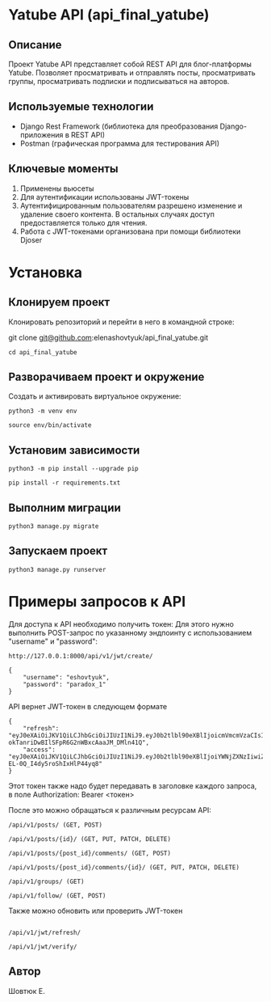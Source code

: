 # Yatube API (api_final_yatube)

## Описание

Проект Yatube API представляет собой REST API для блог-платформы Yatube.
Позволяет просматривать и отправлять посты, просматривать группы, просматривать подписки и подписываться на авторов.

## Используемые технологии

 - Django Rest Framework (библиотека для преобразования Django-приложения в REST API)
 - Postman (графическая программа для тестирования API)

## Ключевые моменты

1. Применены вьюсеты
2. Для аутентификации использованы JWT-токены
3. Аутентифицированным пользователям разрешено изменение и удаление своего контента. В остальных случаях доступ предоставляется только для чтения.
4. Работа с JWT-токенами организована при помощи библиотеки Djoser

# Установка

## Клонируем проект

Клонировать репозиторий и перейти в него в командной строке:

git clone git@github.com:elenashovtyuk/api_final_yatube.git

```
cd api_final_yatube
```

## Разворачиваем проект и окружение

Cоздать и активировать виртуальное окружение:

```
python3 -m venv env
```

```
source env/bin/activate
```

 ## Установим зависимости

```
python3 -m pip install --upgrade pip
```

```
pip install -r requirements.txt
```

 ## Выполним миграции

```
python3 manage.py migrate
```

 ## Запускаем проект

```
python3 manage.py runserver
```
# Примеры запросов к API

Для доступа к API необходимо получить токен:
Для этого нужно выполнить POST-запрос по указанному эндпоинту с использованием "username" и "password":
```
http://127.0.0.1:8000/api/v1/jwt/create/
```
```
{
    "username": "eshovtyuk",
    "password": "paradox_1"
}
```
API вернет JWT-токен в следующем формате
```
{
    "refresh": "eyJ0eXAiOiJKV1QiLCJhbGciOiJIUzI1NiJ9.eyJ0b2tlbl90eXBlIjoicmVmcmVzaCIsImV4cCI6MTY3MDMyNDk0MCwianRpIjoiNGE2OGFlZjFjNTU0NDY3YTg4MTljZmM1ZmQ2ZDkzZGEiLCJ1c2VyX2lkIjoxfQ.W_Hbq-okTanriDwBIlSFpR6G2nWBxcAaaJM_DMln41Q",
    "access": "eyJ0eXAiOiJKV1QiLCJhbGciOiJIUzI1NiJ9.eyJ0b2tlbl90eXBlIjoiYWNjZXNzIiwiZXhwIjoxNjcwMzI0OTQwLCJqdGkiOiI1NDQzMjUyNmUxZTI0MDQxOWQ3ODlhZThjYzM1Y2I2MyIsInVzZXJfaWQiOjF9.xDYiUYNfzJbKztMSn-EL-0Q_I4dy5roShIxHlP44yq8"
}
```

Этот токен также надо будет передавать в заголовке каждого запроса, в поле Authorization: Bearer <токен>

После это можно обращаться к различным ресурсам API:

```
/api/v1/posts/ (GET, POST)

/api/v1/posts/{id}/ (GET, PUT, PATCH, DELETE)

/api/v1/posts/{post_id}/comments/ (GET, POST)

/api/v1/posts/{post_id}/comments/{id}/ (GET, PUT, PATCH, DELETE)

/api/v1/groups/ (GET)

/api/v1/follow/ (GET, POST)
```

Также можно обновить или проверить JWT-токен

```

/api/v1/jwt/refresh/

/api/v1/jwt/verify/
```

## Автор
Шовтюк Е.
